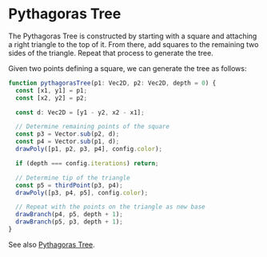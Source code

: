 # Pythagoras Tree

The Pythagoras Tree is constructed by starting with a square and attaching a right triangle to the top of it.
From there, add squares to the remaining two sides of the triangle. Repeat that process to generate the tree.

Given two points defining a square, we can generate the tree as follows:

```ts
function pythagorasTree(p1: Vec2D, p2: Vec2D, depth = 0) {
  const [x1, y1] = p1;
  const [x2, y2] = p2;

  const d: Vec2D = [y1 - y2, x2 - x1];

  // Determine remaining points of the square
  const p3 = Vector.sub(p2, d);
  const p4 = Vector.sub(p1, d);
  drawPoly([p1, p2, p3, p4], config.color);

  if (depth === config.iterations) return;

  // Determine tip of the triangle
  const p5 = thirdPoint(p3, p4);
  drawPoly([p3, p4, p5], config.color);

  // Repeat with the points on the triangle as new base
  drawBranch(p4, p5, depth + 1);
  drawBranch(p5, p3, depth + 1);
}
```

See also [Pythagoras Tree](<https://en.wikipedia.org/wiki/Pythagoras_tree_(fractal)>).
